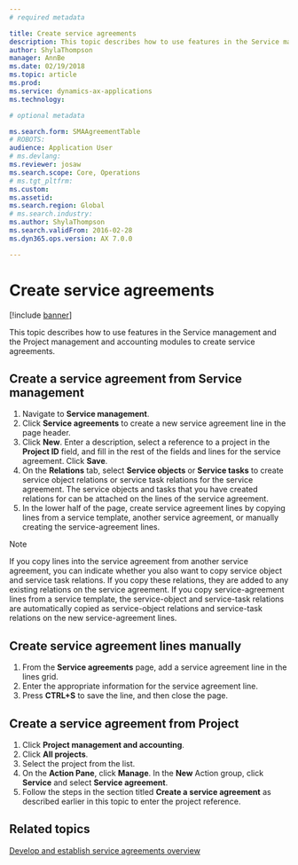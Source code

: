 ```yaml
---
# required metadata

title: Create service agreements
description: This topic describes how to use features in the Service management and the Project management and accounting modules to create service agreements.
author: ShylaThompson
manager: AnnBe
ms.date: 02/19/2018
ms.topic: article
ms.prod: 
ms.service: dynamics-ax-applications
ms.technology: 

# optional metadata

ms.search.form: SMAAgreementTable
# ROBOTS: 
audience: Application User
# ms.devlang: 
ms.reviewer: josaw
ms.search.scope: Core, Operations
# ms.tgt_pltfrm: 
ms.custom: 
ms.assetid: 
ms.search.region: Global
# ms.search.industry: 
ms.author: ShylaThompson
ms.search.validFrom: 2016-02-28
ms.dyn365.ops.version: AX 7.0.0

---
```


# Create service agreements

[!include [banner](../includes/banner.md)]

This topic describes how to use features in the Service management and the
Project management and accounting modules to create service agreements.

## Create a service agreement from Service management

1. Navigate to **Service management**.
2. Click **Service agreements** to create a new service agreement line in the page header. 
3. Click **New**. Enter a description, select a reference to a project in the **Project ID** field, and fill in the rest of the fields and lines for the service agreement. Click **Save**.
4. On the **Relations** tab, select **Service objects** or **Service tasks** to create service object relations or service task relations for the service agreement. The service objects and tasks that you have created relations for can be attached on the lines of the service agreement.
5. In the lower half of the page, create service agreement lines by copying lines from a service template, another service agreement,
or manually creating the service-agreement lines.

> [!NOTE]
> If you copy lines into the service agreement from another service agreement, you can indicate whether you also want to copy service object and service task relations. If you copy these relations, they are added to any existing relations on the service agreement. If you copy service-agreement lines from a service template, the service-object and service-task relations are automatically copied
as service-object relations and service-task relations on the new service-agreement lines.

## Create service agreement lines manually

1. From the **Service agreements** page, add a service agreement line in the lines grid. 
2. Enter the appropriate information for the service agreement line. 
3. Press **CTRL+S** to save the line, and then close the page.

## Create a service agreement from Project

1. Click **Project management and accounting**.
2. Click **All projects**.
3. Select the project from the list.
4. On the **Action Pane**, click **Manage**. In the **New** Action group, click **Service** and select **Service agreement**.
5. Follow the steps in the section titled **Create a service agreement** as described earlier in this topic to enter the project reference.


## Related topics

[Develop and establish service agreements overview](service-agreements.md)


